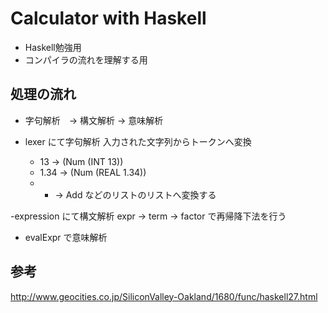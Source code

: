 # Calculator with Haskell

- Haskell勉強用
- コンパイラの流れを理解する用

## 処理の流れ
- 字句解析　-> 構文解析 -> 意味解析


- lexer にて字句解析
入力された文字列からトークンへ変換
  - 13 -> (Num (INT 13))
  - 1.34 -> (Num (REAL 1.34))
  - + -> Add
などのリストのリストへ変換する

-expression にて構文解析
expr -> term -> factor で再帰降下法を行う

- evalExpr で意味解析

## 参考
http://www.geocities.co.jp/SiliconValley-Oakland/1680/func/haskell27.html
